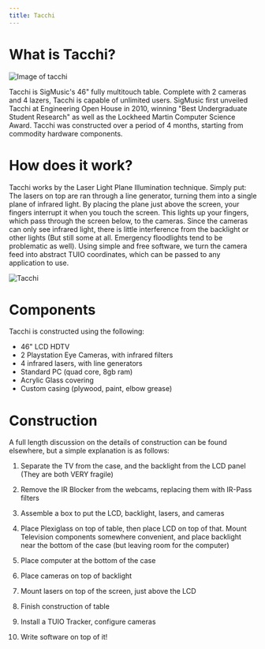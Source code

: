 ```yaml
---
title: Tacchi
---
```

# What is Tacchi?
![Image of tacchi](/images/tacchi.png)

Tacchi is SigMusic's 46" fully multitouch table. Complete with 2 cameras and 4 lazers, Tacchi is capable of unlimited users. SigMusic first unveiled Tacchi at Engineering Open House in 2010, winning "Best Undergraduate Student Research" as well as the Lockheed Martin Computer Science Award. Tacchi was constructed over a period of 4 months, starting from commodity hardware components.

# How does it work?
Tacchi works by the Laser Light Plane Illumination technique. Simply put: The lasers on top are ran through a line generator, turning them into a single plane of infrared light. By placing the plane just above the screen, your fingers interrupt it when you touch the screen. This lights up your fingers, which pass through the screen below, to the cameras. Since the cameras can only see infrared light, there is little interference from the backlight or other lights (But still some at all. Emergency floodlights tend to be problematic as well). Using simple and free software, we turn the camera feed into abstract TUIO coordinates, which can be passed to any application to use.

![Tacchi](/images/tacchi.png)

# Components
Tacchi is constructed using the following:
* 46" LCD HDTV
* 2 Playstation Eye Cameras, with infrared filters
* 4 infrared lasers, with line generators
* Standard PC (quad core, 8gb ram)
* Acrylic Glass covering
* Custom casing (plywood, paint, elbow grease)

# Construction
A full length discussion on the details of construction can be found elsewhere, but a simple explanation is as follows:

1. Separate the TV from the case, and the backlight from the LCD panel (They are both VERY fragile)
2. Remove the IR Blocker from the webcams, replacing them with IR-Pass filters
3. Assemble a box to put the LCD, backlight, lasers, and cameras

4. Place Plexiglass on top of table, then place LCD on top of that. Mount Television components somewhere convenient, and place backlight near the bottom of the case (but leaving room for the computer)

5. Place computer at the bottom of the case

6. Place cameras on top of backlight

7. Mount lasers on top of the screen, just above the LCD

8. Finish construction of table

9. Install a TUIO Tracker, configure cameras

10. Write software on top of it!
